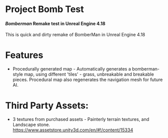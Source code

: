 # Project Bomb Test
#### _Bomberman_ Remake test in Unreal Engine 4.18

This is quick and dirty remake of BomberMan in Unreal Engine 4.18

# Features
- Procedurally generated map - Automatically generates a bomberman-style map, using different 'tiles' - grass, unbreakable and breakable pieces. Procedural map also regenerates the navigation mesh for future AI.

# Third Party Assets:
- 3 textures from purchased assets - Painterly terrain textures, and Landscape stone. https://www.assetstore.unity3d.com/en/#!/content/15334 
